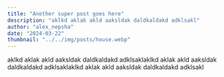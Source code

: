 ```yaml
---
title: "Another super post goes here"
description: "aklkd aklak akld aaksldak daldkaldakd adklsakl"
author: "alex_nepsha"
date: "2024-03-22"
thumbnail: "../../img/posts/house.webp"
---
```


aklkd aklak akld aaksldak daldkaldakd adklsaklaklkd aklak akld aaksldak daldkaldakd adklsaklaklkd aklak akld aaksldak daldkaldakd adklsakl
